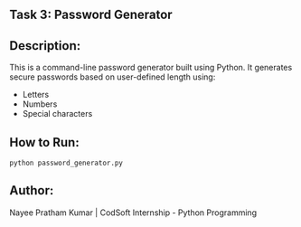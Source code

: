 ## Task 3: Password Generator

## Description:
This is a command-line password generator built using Python. It generates secure passwords based on user-defined length using:
- Letters
- Numbers
- Special characters

## How to Run:
```
python password_generator.py
```

## Author:
Nayee Pratham Kumar | CodSoft Internship - Python Programming